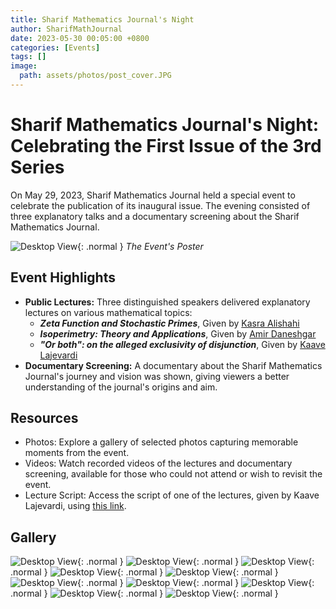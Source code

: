 ```yaml
---
title: Sharif Mathematics Journal's Night
author: SharifMathJournal
date: 2023-05-30 00:05:00 +0800
categories: [Events]
tags: []
image:
  path: assets/photos/post_cover.JPG
---
```


# Sharif Mathematics Journal's Night: Celebrating the First Issue of the 3rd Series
On May 29, 2023, Sharif Mathematics Journal held a special event to celebrate the publication of its inaugural issue. The evening consisted of three explanatory talks and a documentary screening about the Sharif Mathematics Journal.

![Desktop View](assets/photos/SMJnight1.png){: .normal }
_The Event's Poster_

## Event Highlights
- **Public Lectures:** Three distinguished speakers delivered explanatory lectures on various mathematical topics:
  - _**Zeta Function and Stochastic Primes**_, Given by [Kasra Alishahi](https://math.sharif.ir/faculties/alishahi)
  - _**Isoperimetry: Theory and Applications**_, Given by [Amir Daneshgar](https://math.sharif.ir/faculties/daneshgar)
  - _**"Or both": on the alleged exclusivity of disjunction**_, Given by [Kaave Lajevardi](https://www.kaavelajevardi.com/index.html)
- **Documentary Screening:** A documentary about the Sharif Mathematics Journal's journey and vision was shown, giving viewers a better understanding of the journal's origins and aim.

## Resources
- Photos: Explore a gallery of selected photos capturing memorable moments from the event.
- Videos: Watch recorded videos of the lectures and documentary screening, available for those who could not attend or wish to revisit the event.
- Lecture Script: Access the script of one of the lectures, given by Kaave Lajevardi, using [this link](https://blog.kaavelajevardi.com/2023/05/%db%8c%d8%a7-%d9%87%d8%b1-%d8%af%d9%88-%d8%af%d8%b1%d8%a8%d8%a7%d8%b1%d9%87%e2%80%8c%db%8c-%d8%ae%d9%88%d8%a7%d9%86%d8%b4%d9%90-%d9%85%d8%a7%d9%86%d8%b9%d8%a9%d8%a7%d9%84%d8%ac%d9%85%d8%b9%d9%90/).

## Gallery
![Desktop View](assets/photos/SMJ_night_1/1.JPG){: .normal }
![Desktop View](assets/photos/SMJ_night_1/2.JPG){: .normal }
![Desktop View](assets/photos/SMJ_night_1/3.JPG){: .normal }
![Desktop View](assets/photos/SMJ_night_1/4.JPG){: .normal }
![Desktop View](assets/photos/SMJ_night_1/5.JPG){: .normal }
![Desktop View](assets/photos/SMJ_night_1/6.JPG){: .normal }
![Desktop View](assets/photos/SMJ_night_1/7.JPG){: .normal }
![Desktop View](assets/photos/SMJ_night_1/8.JPG){: .normal }
![Desktop View](assets/photos/SMJ_night_1/9.JPG){: .normal }
![Desktop View](assets/photos/SMJ_night_1/10.JPG){: .normal }
